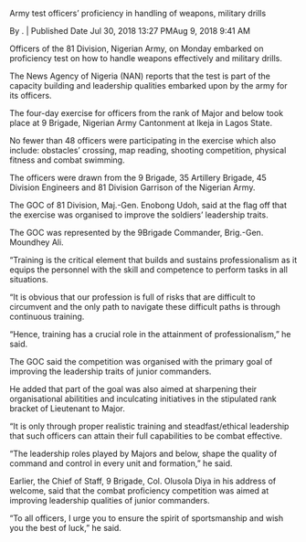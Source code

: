 Army test officers’ proficiency in handling of weapons, military drills

By . | Published Date Jul 30, 2018 13:27 PMAug 9, 2018 9:41 AM

Officers of the 81 Division, Nigerian Army, on Monday embarked on proficiency test on how to handle weapons effectively and military drills.

The News Agency of Nigeria (NAN) reports that the test is part of the capacity building and leadership qualities embarked upon by the army for its officers.

The four-day exercise for officers from the rank of Major and below took place at 9 Brigade, Nigerian Army Cantonment at Ikeja in Lagos State.

No fewer than 48 officers were participating in the exercise which also include: obstacles’ crossing, map reading, shooting competition, physical fitness and combat swimming.

The officers were drawn from the 9 Brigade, 35 Artillery Brigade, 45 Division Engineers and 81 Division Garrison of the Nigerian Army.

The GOC of 81 Division, Maj.-Gen. Enobong Udoh, said at the flag off that the exercise was organised to improve the soldiers’ leadership traits.

The GOC was represented by the 9Brigade Commander, Brig.-Gen. Moundhey Ali.

“Training is the critical element that builds and sustains professionalism as it equips the personnel with the skill and competence to perform tasks in all situations.

“It is obvious that our profession is full of risks that are difficult to circumvent and the only path to navigate these difficult paths is through continuous training.

“Hence, training has a crucial role in the attainment of professionalism,” he said.

The GOC said the competition was organised with the primary goal of improving the leadership traits of junior commanders.

He added that part of the goal was also aimed at sharpening their organisational abilitities and inculcating initiatives in the stipulated rank bracket of Lieutenant to Major.

“It is only through proper realistic training and steadfast/ethical leadership that such officers can attain their full capabilities to be combat effective.

“The leadership roles played by Majors and below, shape the quality of command and control in every unit and formation,” he said.

Earlier, the Chief of Staff, 9 Brigade, Col. Olusola Diya in his address of welcome, said that the combat proficiency competition was aimed at improving leadership qualities of junior commanders.

“To all officers, I urge you to ensure the spirit of sportsmanship and wish you the best of luck,” he said.
